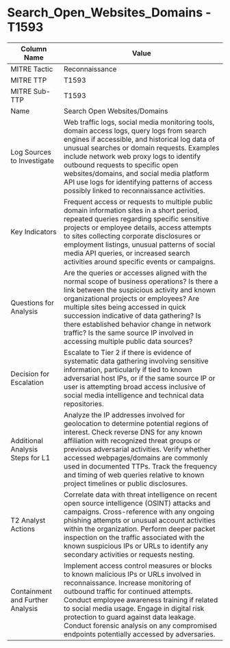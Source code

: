 # Search_Open_Websites_Domains - T1593

| Column Name | Value |
|-------------|-------|
| MITRE Tactic | Reconnaissance |
| MITRE TTP | T1593 |
| MITRE Sub-TTP | T1593 |
| Name | Search Open Websites/Domains |
| Log Sources to Investigate | Web traffic logs, social media monitoring tools, domain access logs, query logs from search engines if accessible, and historical log data of unusual searches or domain requests. Examples include network web proxy logs to identify outbound requests to specific open websites/domains, and social media platform API use logs for identifying patterns of access possibly linked to reconnaissance activities. |
| Key Indicators | Frequent access or requests to multiple public domain information sites in a short period, repeated queries regarding specific sensitive projects or employee details, access attempts to sites collecting corporate disclosures or employment listings, unusual patterns of social media API queries, or increased search activities around specific events or campaigns. |
| Questions for Analysis | Are the queries or accesses aligned with the normal scope of business operations? Is there a link between the suspicious activity and known organizational projects or employees? Are multiple sites being accessed in quick succession indicative of data gathering? Is there established behavior change in network traffic? Is the same source IP involved in accessing multiple public data sources? |
| Decision for Escalation | Escalate to Tier 2 if there is evidence of systematic data gathering involving sensitive information, particularly if tied to known adversarial host IPs, or if the same source IP or user is attempting broad access inclusive of social media intelligence and technical data repositories. |
| Additional Analysis Steps for L1 | Analyze the IP addresses involved for geolocation to determine potential regions of interest. Check reverse DNS for any known affiliation with recognized threat groups or previous adversarial activities. Verify whether accessed webpages/domains are commonly used in documented TTPs. Track the frequency and timing of web queries relative to known project timelines or public disclosures. |
| T2 Analyst Actions | Correlate data with threat intelligence on recent open source intelligence (OSINT) attacks and campaigns. Cross-reference with any ongoing phishing attempts or unusual account activities within the organization. Perform deeper packet inspection on the traffic associated with the known suspicious IPs or URLs to identify any secondary activities or requests nesting. |
| Containment and Further Analysis | Implement access control measures or blocks to known malicious IPs or URLs involved in reconnaissance. Increase monitoring of outbound traffic for continued attempts. Conduct employee awareness training if related to social media usage. Engage in digital risk protection to guard against data leakage. Conduct forensic analysis on any compromised endpoints potentially accessed by adversaries. |
